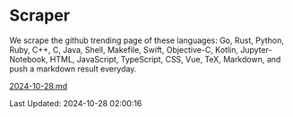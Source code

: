 # Scraper

We scrape the github trending page of these languages: Go, Rust, Python, Ruby, C++, C, Java, Shell, Makefile, Swift, Objective-C, Kotlin, Jupyter-Notebook, HTML, JavaScript, TypeScript, CSS, Vue, TeX, Markdown, and push a markdown result everyday.

[2024-10-28.md](https://github.com/cumthxy/github-trending-backup/blob/master/2024-10-28.md)

Last Updated: 2024-10-28 02:00:16